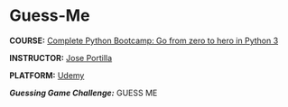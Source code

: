 # Guess-Me

**COURSE:** [Complete Python Bootcamp: Go from zero to hero in Python 3](https://www.udemy.com/course/complete-python-bootcamp/)

**INSTRUCTOR:** [Jose Portilla](https://www.udemy.com/user/joseportilla/)

**PLATFORM:** [Udemy](https://www.udemy.com/)

**_Guessing Game Challenge:_** GUESS ME
